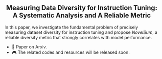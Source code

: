 <p align="center">
 <h2 align="center">Measuring Data Diversity for Instruction Tuning: <br> A Systematic Analysis and A Reliable Metric </h2>
</p>


In this paper, we investigate the fundamental problem of precisely measuring dataset diversity for instruction tuning and propose *NovelSum*, a reliable diversity metric that strongly correlates with model performance. 

 - 📖 Paper on Arxiv.
 - 🎮 The related codes and resources will be released soon.
